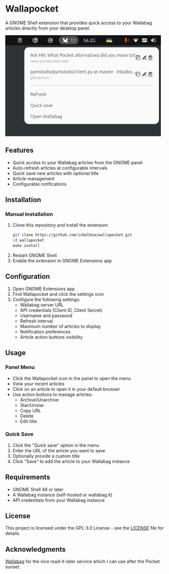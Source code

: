 # Wallapocket

A GNOME Shell extension that provides quick access to your Wallabag articles directly from your desktop panel.

![Extension Screenshot](screenshot.png)

## Features

- Quick access to your Wallabag articles from the GNOME panel
- Auto-refresh articles at configurable intervals
- Quick save new articles with optional title
- Article management
- Configurable notifications

## Installation

### Manual Installation

1. Clone this repository and install the extension:
   ```sh
   git clone https://github.com/inbalboa/wallapocket.git
   cd wallapocket
   make install
   ```
2. Restart GNOME Shell
3. Enable the extension in GNOME Extensions app

## Configuration

1. Open GNOME Extensions app
2. Find Wallapocket and click the settings icon
3. Configure the following settings:
   - Wallabag server URL
   - API credentials (Client ID, Client Secret)
   - Username and password
   - Refresh interval
   - Maximum number of articles to display
   - Notification preferences
   - Article action buttons visibility

## Usage

### Panel Menu

- Click the Wallapocket icon in the panel to open the menu
- View your recent articles
- Click on an article to open it in your default browser
- Use action buttons to manage articles:
  - Archive/Unarchive
  - Star/Unstar
  - Copy URL
  - Delete
  - Edit title

### Quick Save

1. Click the "Quick save" option in the menu
2. Enter the URL of the article you want to save
3. Optionally provide a custom title
4. Click "Save" to add the article to your Wallabag instance

## Requirements

- GNOME Shell 48 or later
- A Wallabag instance (self-hosted or wallabag.it)
- API credentials from your Wallabag instance

## License

This project is licensed under the GPL-3.0 License - see the [LICENSE](LICENSE) file for details.

## Acknowledgments

[Wallabag](https://www.wallabag.org/) for the nice read-it-later service which I can use after the Pocket sunset.

